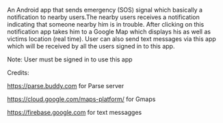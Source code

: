 An Android app that sends emergency (SOS) signal which basically a notification to nearby users.The nearby users receives a notification indicating that someone nearby him is in trouble.
After clicking on this notification app takes him to a Google Map which displays his as well as victims location (real time).
User can also send text messages via this app which will be received by all the users signed in to this app.

Note: User must be signed in to use this app

Credits:

https://parse.buddy.com for Parse server

https://cloud.google.com/maps-platform/ for Gmaps

https://firebase.google.com for text messagges
